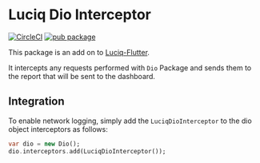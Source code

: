 # Luciq Dio Interceptor

[![CircleCI](https://circleci.com/gh/Luciq/Luciq-Dio-Interceptor.svg?style=svg)](https://circleci.com/gh/Luciq/Luciq-Dio-Interceptor)
[![pub package](https://img.shields.io/pub/v/luciq_dio_interceptor.svg)](https://pub.dev/packages/luciq_dio_interceptor)

This package is an add on to [Luciq-Flutter](https://github.com/luciqai/luciq-flutter-sdk).

It intercepts any requests performed with `Dio` Package and sends them to the report that will be sent to the dashboard.  

## Integration

To enable network logging, simply add the  `LuciqDioInterceptor` to the dio object interceptors as follows:

```dart
var dio = new Dio();
dio.interceptors.add(LuciqDioInterceptor());
```
